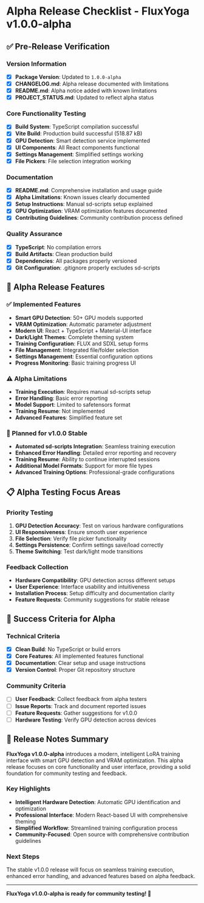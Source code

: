 # Alpha Release Checklist - FluxYoga v1.0.0-alpha

## ✅ Pre-Release Verification

### Version Information
- [x] **Package Version**: Updated to `1.0.0-alpha`
- [x] **CHANGELOG.md**: Alpha release documented with limitations
- [x] **README.md**: Alpha notice added with known limitations
- [x] **PROJECT_STATUS.md**: Updated to reflect alpha status

### Core Functionality Testing
- [x] **Build System**: TypeScript compilation successful
- [x] **Vite Build**: Production build successful (518.87 kB)
- [x] **GPU Detection**: Smart detection service implemented
- [x] **UI Components**: All React components functional
- [x] **Settings Management**: Simplified settings working
- [x] **File Pickers**: File selection integration working

### Documentation
- [x] **README.md**: Comprehensive installation and usage guide
- [x] **Alpha Limitations**: Known issues clearly documented
- [x] **Setup Instructions**: Manual sd-scripts setup explained
- [x] **GPU Optimization**: VRAM optimization features documented
- [x] **Contributing Guidelines**: Community contribution process defined

### Quality Assurance
- [x] **TypeScript**: No compilation errors
- [x] **Build Artifacts**: Clean production build
- [x] **Dependencies**: All packages properly versioned
- [x] **Git Configuration**: .gitignore properly excludes sd-scripts

## 🚀 Alpha Release Features

### ✅ Implemented Features
- **Smart GPU Detection**: 50+ GPU models supported
- **VRAM Optimization**: Automatic parameter adjustment
- **Modern UI**: React + TypeScript + Material-UI interface
- **Dark/Light Themes**: Complete theming system
- **Training Configuration**: FLUX and SDXL setup forms
- **File Management**: Integrated file/folder selection
- **Settings Management**: Essential configuration options
- **Progress Monitoring**: Basic training progress UI

### ⚠️ Alpha Limitations
- **Training Execution**: Requires manual sd-scripts setup
- **Error Handling**: Basic error reporting
- **Model Support**: Limited to safetensors format
- **Training Resume**: Not implemented
- **Advanced Features**: Simplified feature set

### 🔄 Planned for v1.0.0 Stable
- **Automated sd-scripts Integration**: Seamless training execution
- **Enhanced Error Handling**: Detailed error reporting and recovery
- **Training Resume**: Ability to continue interrupted sessions
- **Additional Model Formats**: Support for more file types
- **Advanced Training Options**: Professional-grade configurations

## 📋 Alpha Testing Focus Areas

### Priority Testing
1. **GPU Detection Accuracy**: Test on various hardware configurations
2. **UI Responsiveness**: Ensure smooth user experience
3. **File Selection**: Verify file picker functionality
4. **Settings Persistence**: Confirm settings save/load correctly
5. **Theme Switching**: Test dark/light mode transitions

### Feedback Collection
- **Hardware Compatibility**: GPU detection across different setups
- **User Experience**: Interface usability and intuitiveness
- **Installation Process**: Setup difficulty and documentation clarity
- **Feature Requests**: Community suggestions for stable release

## 🎯 Success Criteria for Alpha

### Technical Criteria
- [x] **Clean Build**: No TypeScript or build errors
- [x] **Core Features**: All implemented features functional
- [x] **Documentation**: Clear setup and usage instructions
- [x] **Version Control**: Proper Git repository structure

### Community Criteria
- [ ] **User Feedback**: Collect feedback from alpha testers
- [ ] **Issue Reports**: Track and document reported issues
- [ ] **Feature Requests**: Gather suggestions for v1.0.0
- [ ] **Hardware Testing**: Verify GPU detection across devices

## 📝 Release Notes Summary

**FluxYoga v1.0.0-alpha** introduces a modern, intelligent LoRA training interface with smart GPU detection and VRAM optimization. This alpha release focuses on core functionality and user interface, providing a solid foundation for community testing and feedback.

### Key Highlights
- **Intelligent Hardware Detection**: Automatic GPU identification and optimization
- **Professional Interface**: Modern React-based UI with comprehensive theming
- **Simplified Workflow**: Streamlined training configuration process
- **Community-Focused**: Open source with comprehensive contribution guidelines

### Next Steps
The stable v1.0.0 release will focus on seamless training execution, enhanced error handling, and advanced features based on alpha feedback.

---

**FluxYoga v1.0.0-alpha is ready for community testing! 🎉**
